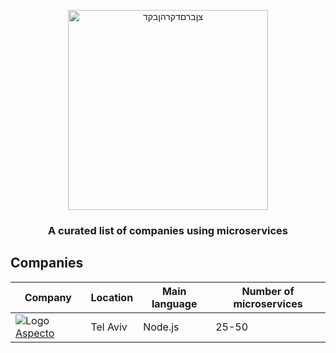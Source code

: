 <div align="center">
  
<a href="#"><img width="320px" src="https://s3-eu-west-1.amazonaws.com/resources.aspecto.io/assets/flows-search-empty-state.png" title="צןברםדקרהןבקד"></a>

<h3>A curated list of companies using microservices</h3>

</div>

## Companies

 Company | Location | Main language | Number of microservices |
-----|-----|-----|-----|
![Logo](https://www.google.com/s2/favicons?sz=16&domain=www.aspecto.io) [Aspecto](https://www.aspecto.io/) | Tel Aviv | Node.js | 25-50 |
